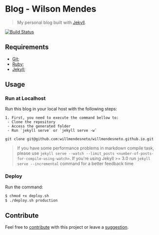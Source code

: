 # Blog - Wilson Mendes

> My personal blog built with [Jekyll](http://jekyllrb.com/).

[![Build Status](https://snap-ci.com/willmendesneto/willmendesneto.github.io/branch/master/build_image)](https://snap-ci.com/willmendesneto/willmendesneto.github.io/branch/master)

## Requirements

- [Git](http://git-scm.com/downloads);
- [Ruby](http://www.ruby-lang.org/pt/downloads/);
- [Jekyll](http://jekyllrb.com/);


## Usage


### Run at Localhost

Run this blog in your local host with the following steps:

    1. First, you need to execute the command bellow to:
     - Clone the repository
     - Access the generated folder
     - Run `jekyll serve` or `jekyll serve -w`

    git clone git@github.com:willmendesneto/willmendesneto.github.io.git

> If you have some performance problems in markdown compile task, please use  `jekyll serve --watch --limit_posts <number-of-posts-for-compile-using-watch>`. If you're using Jekyll >= 3.0 run `jekyll serve --incremental` command for a better feedback time


### Deploy

Run the command:

```bash
$ chmod +x deploy.sh
$ ./deploy.sh production
```


## Contribute

Feel free to [contribute](https://github.com/willmendesneto/willmendesneto.github.io/pulls) with this project or leave a [suggestion](https://github.com/willmendesneto/willmendesneto.github.io/issues).
